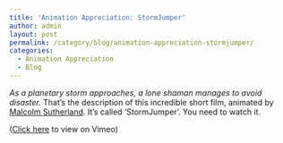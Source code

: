 ```yaml
---
title: 'Animation Appreciation: StormJumper'
author: admin
layout: post
permalink: /category/blog/animation-appreciation-stormjumper/
categories:
  - Animation Appreciation
  - Blog
---
```

*As a planetary storm approaches, a lone shaman manages to avoid disaster.* That&#8217;s the description of this incredible short film, animated by <a href="http://animalcolm.com/" target="_blank">Malcolm Sutherland</a>. It&#8217;s called &#8216;StormJumper&#8217;. You need to watch it.



(<a href="http://vimeo.com/84346114" target="_blank">Click here</a> to view on Vimeo)